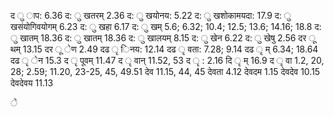 द ु ाप: 6.36 द: ु खतरम् 2.36 द: ु खयोनय: 5.22 द: ु खशोकामयदा: 17.9 द: ु खसंयोगिवयोगम् 6.23 द: ु खहा 6.17 द: ु खम् 5.6; 6.32; 10.4; 12.5; 13.6; 14.16; 18.8 द: ु खातम् 18.36 द: ु खातम् 18.36 द: ु खालयम् 8.15 द: ु खेन 6.22 द: ु खेषु 2.56 दर ू थम् 13.15 दर ू ेण 2.49 दढ ृ िनय: 12.14 दढ ृ वता: 7.28; 9.14 दढ ृ म् 6.34; 18.64 दढ ृ ेन 15.3 द ृ पूवम् 11.47 द ृ वान् 11.52, 53 द ृ : 2.16 दि ृ म् 16.9 द ृ वा 1.2, 20, 28; 2.59; 11.20, 23-25, 45, 49.51 देव 11.15, 44, 45 देवता 4.12 देवदम 1.15 देवदेव 10.15 देवदेवय 11.13

े